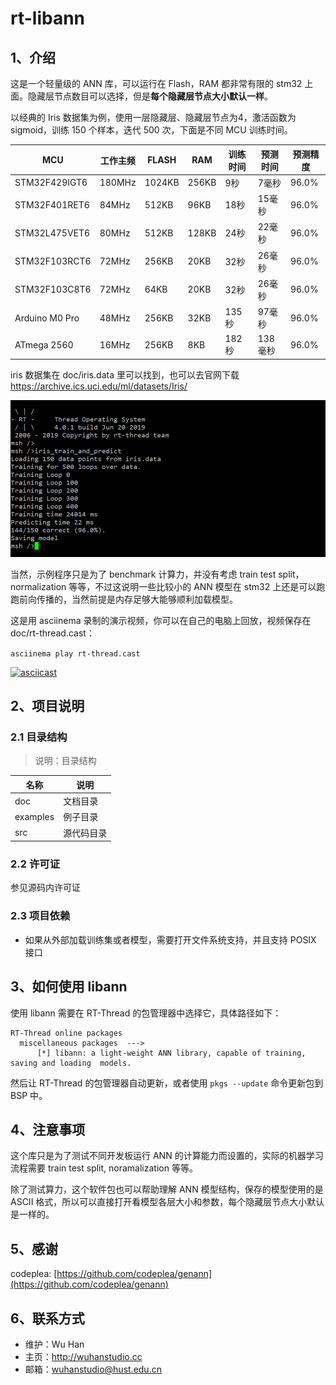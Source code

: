 # rt-libann

## 1、介绍

这是一个轻量级的 ANN 库，可以运行在 Flash，RAM 都非常有限的 stm32 上面。隐藏层节点数目可以选择，但是**每个隐藏层节点大小默认一样**。

以经典的 Iris 数据集为例，使用一层隐藏层、隐藏层节点为4，激活函数为 sigmoid，训练 150 个样本，迭代 500 次，下面是不同 MCU 训练时间。

| MCU            | 工作主频 | FLASH  | RAM   | 训练时间 | 预测时间 | 预测精度 |
| -------------- | -------- | ------ | ----- | -------- | -------- | -------- |
| STM32F429IGT6  | 180MHz   | 1024KB | 256KB | 9秒      | 7毫秒    | 96.0%    |
| STM32F401RET6  | 84MHz    | 512KB  | 96KB  | 18秒     | 15毫秒   | 96.0%    |
| STM32L475VET6  | 80MHz    | 512KB  | 128KB | 24秒     | 22毫秒   | 96.0%    |
| STM32F103RCT6  | 72MHz    | 256KB  | 20KB  | 32秒     | 26毫秒   | 96.0%    |
| STM32F103C8T6  | 72MHz    | 64KB   | 20KB  | 32秒     | 26毫秒   | 96.0%    |
| Arduino M0 Pro | 48MHz    | 256KB  | 32KB  | 135秒    | 97毫秒   | 96.0%    |
| ATmega 2560    | 16MHz    | 256KB  | 8KB   | 182秒    | 138毫秒  | 96.0%    |

iris 数据集在 doc/iris.data 里可以找到，也可以去官网下载 https://archive.ics.uci.edu/ml/datasets/Iris/

![](doc/iris_train_and_predict.png)

当然，示例程序只是为了 benchmark 计算力，并没有考虑 train test split，normalization 等等，不过这说明一些比较小的 ANN 模型在 stm32 上还是可以跑跑前向传播的，当然前提是内存足够大能够顺利加载模型。

这是用 asciinema 录制的演示视频，你可以在自己的电脑上回放，视频保存在 doc/rt-thread.cast：

`asciinema play rt-thread.cast`

[![asciicast](https://asciinema.org/a/254036.svg)](https://asciinema.org/a/254036) 



## 2、项目说明

### 2.1 目录结构

> 说明：目录结构

| 名称     | 说明       |
| -------- | ---------- |
| doc     | 文档目录   |
| examples | 例子目录   |
| src      | 源代码目录 |

### 2.2 许可证

参见源码内许可证

### 2.3 项目依赖

- 如果从外部加载训练集或者模型，需要打开文件系统支持，并且支持 POSIX 接口

## 3、如何使用 libann

使用 libann 需要在 RT-Thread 的包管理器中选择它，具体路径如下：

```
RT-Thread online packages
  miscellaneous packages  --->
      [*] libann: a light-weight ANN library, capable of training, saving and loading  models.
```

然后让 RT-Thread 的包管理器自动更新，或者使用 `pkgs --update` 命令更新包到 BSP 中。

## 4、注意事项

这个库只是为了测试不同开发板运行 ANN 的计算能力而设置的，实际的机器学习流程需要 train test split, noramalization 等等。

除了测试算力，这个软件包也可以帮助理解 ANN 模型结构，保存的模型使用的是 ASCII 格式，所以可以直接打开看模型各层大小和参数，每个隐藏层节点大小默认是一样的。

## 5、感谢

codeplea: [https://github.com/codeplea/genann](https://github.com/codeplea/genann)

## 6、联系方式

- 维护：Wu Han
- 主页：http://wuhanstudio.cc
- 邮箱：wuhanstudio@hust.edu.cn